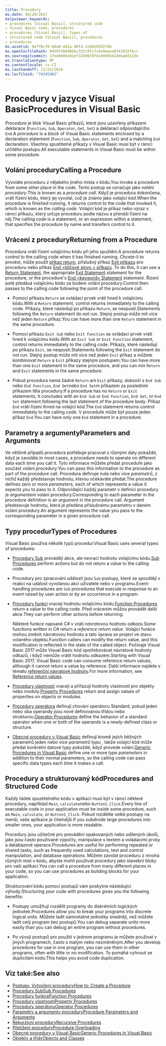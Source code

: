 ```yaml
---
title: Procedury
ms.date: 04/28/2017
helpviewer_keywords:
- procedures [Visual Basic], structured code
- Visual Basic code, procedures
- procedures [Visual Basic], types of
- structured code [Visual Basic], procedures
- procedures
ms.assetid: 9effbcf0-80a0-4d1a-98f4-2c6920592766
ms.openlocfilehash: b959f4b6986bc325c97c7cbe9aeee0341832f6cc
ms.sourcegitcommit: 17ee6605e01ef32506f8fdc686954244ba6911de
ms.translationtype: MT
ms.contentlocale: cs-CZ
ms.lasthandoff: 11/22/2019
ms.locfileid: "74345982"
---
```

# <a name="procedures-in-visual-basic"></a><span data-ttu-id="07d29-102">Procedury v jazyce Visual Basic</span><span class="sxs-lookup"><span data-stu-id="07d29-102">Procedures in Visual Basic</span></span>
<span data-ttu-id="07d29-103">*Procedura* je blok Visual Basic příkazů, které jsou uzavřeny příkazem deklarace (`Function`, `Sub`, `Operator`, `Get`, `Set`) a deklarací odpovídajícího `End`.</span><span class="sxs-lookup"><span data-stu-id="07d29-103">A *procedure* is a block of Visual Basic statements enclosed by a declaration statement (`Function`, `Sub`, `Operator`, `Get`, `Set`) and a matching `End` declaration.</span></span> <span data-ttu-id="07d29-104">Všechny spustitelné příkazy v Visual Basic musí být v rámci určitého postupu.</span><span class="sxs-lookup"><span data-stu-id="07d29-104">All executable statements in Visual Basic must be within some procedure.</span></span>  
  
## <a name="calling-a-procedure"></a><span data-ttu-id="07d29-105">Volání procedury</span><span class="sxs-lookup"><span data-stu-id="07d29-105">Calling a Procedure</span></span>  
 <span data-ttu-id="07d29-106">Vyvoláte proceduru z nějakého jiného místa v kódu.</span><span class="sxs-lookup"><span data-stu-id="07d29-106">You invoke a procedure from some other place in the code.</span></span> <span data-ttu-id="07d29-107">Tento postup se označuje jako *volání procedury*.</span><span class="sxs-lookup"><span data-stu-id="07d29-107">This is known as a *procedure call*.</span></span> <span data-ttu-id="07d29-108">Když je procedura dokončena, vrátí řízení kódu, který jej vyvolal, což je známo jako *volající kód*.</span><span class="sxs-lookup"><span data-stu-id="07d29-108">When the procedure is finished running, it returns control to the code that invoked it, which is known as the *calling code*.</span></span> <span data-ttu-id="07d29-109">Volající kód je příkaz nebo výraz v rámci příkazu, který určuje proceduru podle názvu a přenáší řízení na něj.</span><span class="sxs-lookup"><span data-stu-id="07d29-109">The calling code is a statement, or an expression within a statement, that specifies the procedure by name and transfers control to it.</span></span>  
  
## <a name="returning-from-a-procedure"></a><span data-ttu-id="07d29-110">Vrácení z procedury</span><span class="sxs-lookup"><span data-stu-id="07d29-110">Returning from a Procedure</span></span>  
 <span data-ttu-id="07d29-111">Procedura vrátí řízení volajícímu kódu při jeho spuštění.</span><span class="sxs-lookup"><span data-stu-id="07d29-111">A procedure returns control to the calling code when it has finished running.</span></span> <span data-ttu-id="07d29-112">Chcete-li to provést, může použít [příkaz return](../../../../visual-basic/language-reference/statements/return-statement.md), příslušný příkaz [Exit příkazu](../../../../visual-basic/language-reference/statements/exit-statement.md) pro proceduru nebo příkaz [End \<klíčové slovo > příkazu](../../../../visual-basic/language-reference/statements/end-keyword-statement.md) .</span><span class="sxs-lookup"><span data-stu-id="07d29-112">To do this, it can use a [Return Statement](../../../../visual-basic/language-reference/statements/return-statement.md), the appropriate [Exit Statement](../../../../visual-basic/language-reference/statements/exit-statement.md) statement for the procedure, or the procedure's [End \<keyword> Statement](../../../../visual-basic/language-reference/statements/end-keyword-statement.md) statement.</span></span> <span data-ttu-id="07d29-113">Řízení poté předává volajícímu kódu za bodem volání procedury.</span><span class="sxs-lookup"><span data-stu-id="07d29-113">Control then passes to the calling code following the point of the procedure call.</span></span>  
  
- <span data-ttu-id="07d29-114">Pomocí příkazu `Return` se ovládací prvek vrátí hned k volajícímu kódu.</span><span class="sxs-lookup"><span data-stu-id="07d29-114">With a `Return` statement, control returns immediately to the calling code.</span></span> <span data-ttu-id="07d29-115">Příkazy, které následují po příkazu `Return`, se nespustí.</span><span class="sxs-lookup"><span data-stu-id="07d29-115">Statements following the `Return` statement do not run.</span></span> <span data-ttu-id="07d29-116">Stejný postup může mít více než jeden `Return` příkaz.</span><span class="sxs-lookup"><span data-stu-id="07d29-116">You can have more than one `Return` statement in the same procedure.</span></span>  
  
- <span data-ttu-id="07d29-117">Pomocí příkazu `Exit Sub` nebo `Exit Function` se ovládací prvek vrátí hned k volajícímu kódu.</span><span class="sxs-lookup"><span data-stu-id="07d29-117">With an `Exit Sub` or `Exit Function` statement, control returns immediately to the calling code.</span></span> <span data-ttu-id="07d29-118">Příkazy, které následují po příkazu `Exit`, se nespustí.</span><span class="sxs-lookup"><span data-stu-id="07d29-118">Statements following the `Exit` statement do not run.</span></span> <span data-ttu-id="07d29-119">Stejný postup může mít více než jeden `Exit` příkaz a můžete kombinovat `Return` a `Exit` příkazy stejným postupem.</span><span class="sxs-lookup"><span data-stu-id="07d29-119">You can have more than one `Exit` statement in the same procedure, and you can mix `Return` and `Exit` statements in the same procedure.</span></span>  
  
- <span data-ttu-id="07d29-120">Pokud procedura nemá žádné `Return` ani `Exit` příkazy, dokončí s `End Sub` nebo `End Function`, `End Get`nebo `End Set`m příkazem za posledním příkazem těla procedury.</span><span class="sxs-lookup"><span data-stu-id="07d29-120">If a procedure has no `Return` or `Exit` statements, it concludes with an `End Sub` or `End Function`, `End Get`, or `End Set` statement following the last statement of the procedure body.</span></span> <span data-ttu-id="07d29-121">Příkaz `End` vrátí řízení ihned na volající kód.</span><span class="sxs-lookup"><span data-stu-id="07d29-121">The `End` statement returns control immediately to the calling code.</span></span> <span data-ttu-id="07d29-122">V proceduře může být pouze jeden příkaz `End`.</span><span class="sxs-lookup"><span data-stu-id="07d29-122">You can have only one `End` statement in a procedure.</span></span>  
  
## <a name="parameters-and-arguments"></a><span data-ttu-id="07d29-123">Parametry a argumenty</span><span class="sxs-lookup"><span data-stu-id="07d29-123">Parameters and Arguments</span></span>  
 <span data-ttu-id="07d29-124">Ve většině případů procedura potřebuje pracovat s různými daty pokaždé, když je zavoláte.</span><span class="sxs-lookup"><span data-stu-id="07d29-124">In most cases, a procedure needs to operate on different data each time you call it.</span></span> <span data-ttu-id="07d29-125">Tyto informace můžete předat proceduře jako součást volání procedury.</span><span class="sxs-lookup"><span data-stu-id="07d29-125">You can pass this information to the procedure as part of the procedure call.</span></span> <span data-ttu-id="07d29-126">Procedura definuje nula nebo více *parametrů*, z nichž každý představuje hodnotu, kterou očekáváte předat.</span><span class="sxs-lookup"><span data-stu-id="07d29-126">The procedure defines zero or more *parameters*, each of which represents a value it expects you to pass to it.</span></span> <span data-ttu-id="07d29-127">Odpovídající každý parametr v definici procedury je *argumentem* volání procedury.</span><span class="sxs-lookup"><span data-stu-id="07d29-127">Corresponding to each parameter in the procedure definition is an *argument* in the procedure call.</span></span> <span data-ttu-id="07d29-128">Argument představuje hodnotu, která je předána příslušnému parametru v daném volání procedury.</span><span class="sxs-lookup"><span data-stu-id="07d29-128">An argument represents the value you pass to the corresponding parameter in a given procedure call.</span></span>  
  
## <a name="types-of-procedures"></a><span data-ttu-id="07d29-129">Typy procedur</span><span class="sxs-lookup"><span data-stu-id="07d29-129">Types of Procedures</span></span>  
 <span data-ttu-id="07d29-130">Visual Basic používá několik typů procedur:</span><span class="sxs-lookup"><span data-stu-id="07d29-130">Visual Basic uses several types of procedures:</span></span>  
  
- <span data-ttu-id="07d29-131">[Procedury Sub](./sub-procedures.md) provádějí akce, ale nevrací hodnotu volajícímu kódu.</span><span class="sxs-lookup"><span data-stu-id="07d29-131">[Sub Procedures](./sub-procedures.md) perform actions but do not return a value to the calling code.</span></span>  
  
- <span data-ttu-id="07d29-132">Procedury pro zpracování událostí jsou `Sub` postupy, které se spouštějí v reakci na událost vyvolanou akcí uživatele nebo v programu.</span><span class="sxs-lookup"><span data-stu-id="07d29-132">Event-handling procedures are `Sub` procedures that execute in response to an event raised by user action or by an occurrence in a program.</span></span>  
  
- <span data-ttu-id="07d29-133">[Procedury funkcí](./function-procedures.md) vracejí hodnotu volajícímu kódu.</span><span class="sxs-lookup"><span data-stu-id="07d29-133">[Function Procedures](./function-procedures.md) return a value to the calling code.</span></span> <span data-ttu-id="07d29-134">Před vrácením můžou provádět další akce.</span><span class="sxs-lookup"><span data-stu-id="07d29-134">They can perform other actions before returning.</span></span>

    <span data-ttu-id="07d29-135">Některé funkce napsané C# v vrátí *návratovou hodnotu odkazu*.</span><span class="sxs-lookup"><span data-stu-id="07d29-135">Some functions written in C# return a *reference return value*.</span></span> <span data-ttu-id="07d29-136">Volající funkce mohou změnit návratovou hodnotu a tato úprava se projeví ve stavu volaného objektu.</span><span class="sxs-lookup"><span data-stu-id="07d29-136">Function callers can modify the return value, and this modification is reflected in the state of the called object.</span></span> <span data-ttu-id="07d29-137">Počínaje Visual Basic 2017 může Visual Basic kód spotřebovávat návratové hodnoty odkazů, i když nemůže vrátit hodnotu odkazem.</span><span class="sxs-lookup"><span data-stu-id="07d29-137">Starting with Visual Basic 2017, Visual Basic code can consume reference return values, although it cannot return a value by reference.</span></span> <span data-ttu-id="07d29-138">Další informace najdete v tématu [referenční návratové hodnoty](ref-return-values.md).</span><span class="sxs-lookup"><span data-stu-id="07d29-138">For more information, see [Reference return values](ref-return-values.md).</span></span>
  
- <span data-ttu-id="07d29-139">[Procedury vlastnosti](./property-procedures.md) vracejí a přiřazují hodnoty vlastností pro objekty nebo moduly.</span><span class="sxs-lookup"><span data-stu-id="07d29-139">[Property Procedures](./property-procedures.md) return and assign values of properties on objects or modules.</span></span>  
  
- <span data-ttu-id="07d29-140">[Procedury operátora](./operator-procedures.md) definují chování operátoru Standard, pokud jeden nebo oba operandy jsou nově definovanou třídou nebo strukturou.</span><span class="sxs-lookup"><span data-stu-id="07d29-140">[Operator Procedures](./operator-procedures.md) define the behavior of a standard operator when one or both of the operands is a newly-defined class or structure.</span></span>  
  
- <span data-ttu-id="07d29-141">[Obecné procedury v Visual Basic](../../../../visual-basic/programming-guide/language-features/data-types/generic-procedures.md) definují kromě jejich běžných parametrů jeden nebo více *parametrů typu* , takže volající kód může předat konkrétní datové typy pokaždé, když provede volání.</span><span class="sxs-lookup"><span data-stu-id="07d29-141">[Generic Procedures in Visual Basic](../../../../visual-basic/programming-guide/language-features/data-types/generic-procedures.md) define one or more *type parameters* in addition to their normal parameters, so the calling code can pass specific data types each time it makes a call.</span></span>  
  
## <a name="procedures-and-structured-code"></a><span data-ttu-id="07d29-142">Procedury a strukturovaný kód</span><span class="sxs-lookup"><span data-stu-id="07d29-142">Procedures and Structured Code</span></span>  
 <span data-ttu-id="07d29-143">Každý řádek spustitelného kódu v aplikaci musí být v rámci některé procedury, například `Main`, `calculate`nebo `Button1_Click`.</span><span class="sxs-lookup"><span data-stu-id="07d29-143">Every line of executable code in your application must be inside some procedure, such as `Main`, `calculate`, or `Button1_Click`.</span></span> <span data-ttu-id="07d29-144">Pokud rozdělíte velké postupy na menší, vaše aplikace je čitelnější.</span><span class="sxs-lookup"><span data-stu-id="07d29-144">If you subdivide large procedures into smaller ones, your application is more readable.</span></span>  
  
 <span data-ttu-id="07d29-145">Procedury jsou užitečné pro provádění opakovaných nebo sdílených úkolů, jako jsou často používané výpočty, manipulace s textem a ovládacími prvky a databázové operace.</span><span class="sxs-lookup"><span data-stu-id="07d29-145">Procedures are useful for performing repeated or shared tasks, such as frequently used calculations, text and control manipulation, and database operations.</span></span> <span data-ttu-id="07d29-146">Můžete zavolat proceduru z mnoha různých míst v kódu, abyste mohli používat procedury jako stavební bloky pro vaši aplikaci.</span><span class="sxs-lookup"><span data-stu-id="07d29-146">You can call a procedure from many different places in your code, so you can use procedures as building blocks for your application.</span></span>  
  
 <span data-ttu-id="07d29-147">Strukturování kódu pomocí postupů vám poskytne následující výhody:</span><span class="sxs-lookup"><span data-stu-id="07d29-147">Structuring your code with procedures gives you the following benefits:</span></span>  
  
- <span data-ttu-id="07d29-148">Postupy umožňují rozdělit programy do diskrétních logických jednotek.</span><span class="sxs-lookup"><span data-stu-id="07d29-148">Procedures allow you to break your programs into discrete logical units.</span></span> <span data-ttu-id="07d29-149">Můžete ladit samostatné jednotky snadněji, než můžete ladit celý program bez postupů.</span><span class="sxs-lookup"><span data-stu-id="07d29-149">You can debug separate units more easily than you can debug an entire program without procedures.</span></span>  
  
- <span data-ttu-id="07d29-150">Po vývoji postupů pro použití v jednom programu je můžete používat v jiných programech, často s malým nebo nezměněným.</span><span class="sxs-lookup"><span data-stu-id="07d29-150">After you develop procedures for use in one program, you can use them in other programs, often with little or no modification.</span></span> <span data-ttu-id="07d29-151">To pomáhá vyhnout se duplicitám kódu.</span><span class="sxs-lookup"><span data-stu-id="07d29-151">This helps you avoid code duplication.</span></span>  
  
## <a name="see-also"></a><span data-ttu-id="07d29-152">Viz také:</span><span class="sxs-lookup"><span data-stu-id="07d29-152">See also</span></span>

- [<span data-ttu-id="07d29-153">Postupy: Vytvoření procedury</span><span class="sxs-lookup"><span data-stu-id="07d29-153">How to: Create a Procedure</span></span>](./how-to-create-a-procedure.md)
- [<span data-ttu-id="07d29-154">Procedury Sub</span><span class="sxs-lookup"><span data-stu-id="07d29-154">Sub Procedures</span></span>](./sub-procedures.md)
- [<span data-ttu-id="07d29-155">Procedury funkce</span><span class="sxs-lookup"><span data-stu-id="07d29-155">Function Procedures</span></span>](./function-procedures.md)
- [<span data-ttu-id="07d29-156">Procedury vlastnosti</span><span class="sxs-lookup"><span data-stu-id="07d29-156">Property Procedures</span></span>](./property-procedures.md)
- [<span data-ttu-id="07d29-157">Procedury operátoru</span><span class="sxs-lookup"><span data-stu-id="07d29-157">Operator Procedures</span></span>](./operator-procedures.md)
- [<span data-ttu-id="07d29-158">Parametry a argumenty procedury</span><span class="sxs-lookup"><span data-stu-id="07d29-158">Procedure Parameters and Arguments</span></span>](./procedure-parameters-and-arguments.md)
- [<span data-ttu-id="07d29-159">Rekurzivní procedury</span><span class="sxs-lookup"><span data-stu-id="07d29-159">Recursive Procedures</span></span>](./recursive-procedures.md)
- [<span data-ttu-id="07d29-160">Přetížení procedury</span><span class="sxs-lookup"><span data-stu-id="07d29-160">Procedure Overloading</span></span>](./procedure-overloading.md)
- [<span data-ttu-id="07d29-161">Obecné procedury v Visual Basic</span><span class="sxs-lookup"><span data-stu-id="07d29-161">Generic Procedures in Visual Basic</span></span>](../../../../visual-basic/programming-guide/language-features/data-types/generic-procedures.md)
- [<span data-ttu-id="07d29-162">Objekty a třídy</span><span class="sxs-lookup"><span data-stu-id="07d29-162">Objects and Classes</span></span>](../../../../visual-basic/programming-guide/language-features/objects-and-classes/index.md)
